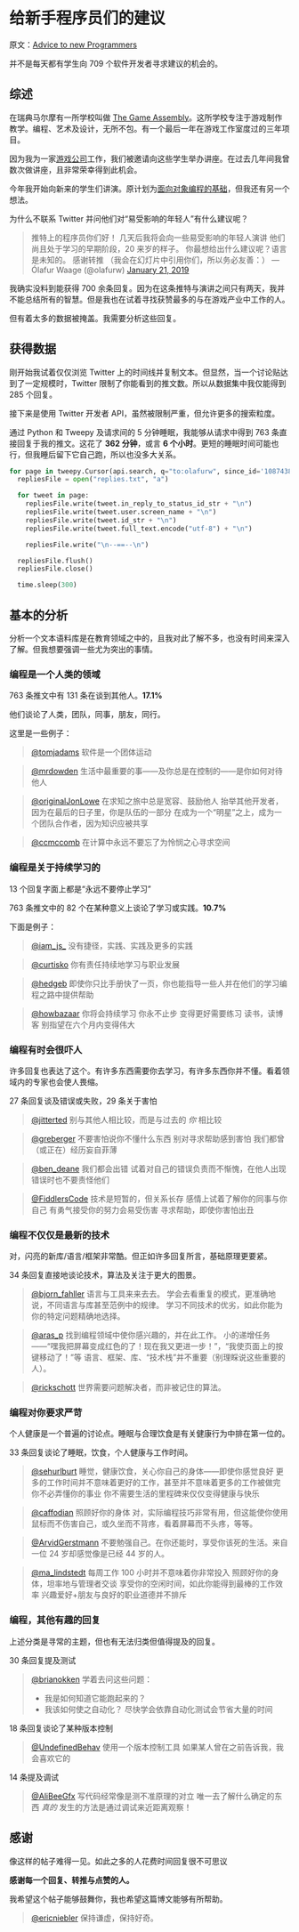 # 给新手程序员们的建议
原文：[Advice to new Programmers](http://olafurw.com/2019-01-27-programmer-advice/)

并不是每天都有学生向 709 个软件开发者寻求建议的机会的。

## 综述

在瑞典马尔摩有一所学校叫做 [The Game Assembly](https://www.thegameassembly.com/)。这所学校专注于游戏制作教学。编程、艺术及设计，无所不包。有一个最后一年在游戏工作室度过的三年项目。

因为我为一家[游戏公司](https://www.massive.se/)工作，我们被邀请向这些学生举办讲座。在过去几年间我曾数次做讲座，且非常荣幸得到此机会。

今年我开始向新来的学生们讲演。原计划为[面向对象编程的基础](https://speakerdeck.com/olafurw/the-basics-of-object-oriented-programming)，但我还有另一个想法。

为什么不联系 Twitter 并问他们对“易受影响的年轻人”有什么建议呢？

> 推特上的程序员你们好！
> 几天后我将会向一些易受影响的年轻人演讲
> 他们尚且处于学习的早期阶段，20 来岁的样子。
> 你最想给出什么建议呢？语言是未知的。
> 感谢转推
> （我会在幻灯片中引用你们，所以务必友善：）
> — Ólafur Waage (@olafurw) [January 21, 2019](https://twitter.com/olafurw/status/1087438169585434624?ref_src=twsrc%5Etfw)

我确实没料到能获得 700 余条回复。因为在这条推特与演讲之间只有两天，我并不能总结所有的智慧。但是我也在试着寻找获赞最多的与在游戏产业中工作的人。

但有着太多的数据被掩盖。我需要分析这些回复。

## 获得数据

刚开始我试着仅仅浏览 Twitter 上的时间线并复制文本。但显然，当一个讨论贴达到了一定规模时，Twitter 限制了你能看到的推文数。所以从数据集中我仅能得到 285 个回复。

接下来是使用 Twitter 开发者 API，虽然被限制严重，但允许更多的搜索粒度。

通过 Python 和 Tweepy 及请求间的 5 分钟睡眠，我能够从请求中得到 763 条直接回复于我的推文。这花了 **362 分钟**，或言 **6 个小时**。更短的睡眠时间可能也行，但我睡后留下它自己跑，所以也没多大关系。

```python
for page in tweepy.Cursor(api.search, q="to:olafurw", since_id='1087438169585434624', tweet_mode='extended').pages():
  repliesFile = open("replies.txt", "a")

  for tweet in page:
    repliesFile.write(tweet.in_reply_to_status_id_str + "\n")
    repliesFile.write(tweet.user.screen_name + "\n")
    repliesFile.write(tweet.id_str + "\n")
    repliesFile.write(tweet.full_text.encode("utf-8") + "\n")

    repliesFile.write("\n--==--\n")

  repliesFile.flush()
  repliesFile.close()

  time.sleep(300)
```

## 基本的分析

分析一个文本语料库是在教育领域之中的，且我对此了解不多，也没有时间来深入了解。但我想要强调一些尤为突出的事情。

### 编程是一个人类的领域

763 条推文中有 131 条在谈到其他人。**17.1%**

他们谈论了人类，团队，同事，朋友，同行。

这里是一些例子：

> [@tomjadams](https://twitter.com/tomjadams/status/1088336413827915776)
> 软件是一个团体运动

> [@mrdowden](https://twitter.com/mrdowden/status/1087882550964641792)
> 生活中最重要的事——及你总是在控制的——是你如何对待他人

> [@originalJonLowe](https://twitter.com/originalJonLowe/status/1087594133357760513)
> 在求知之旅中总是宽容、鼓励他人
> 抬举其他开发者，因为在最后的日子里，你是队伍的一部分
> 在成为一个“明星”之上，成为一个团队合作者，因为知识应被共享

> [@ccmccomb](https://twitter.com/ccmccomb/status/1087845662937546756)
> 在计算中永远不要忘了为怜悯之心寻求空间

### 编程是关于持续学习的

13 个回复字面上都是“永远不要停止学习”

763 条推文中的 82 个在某种意义上谈论了学习或实践。**10.7%**

下面是例子：

> [@iam_js_](https://twitter.com/iam_js_/status/1088153200371355650)
> 没有捷径，实践、实践及更多的实践

> [@curtisko](https://twitter.com/curtisko/status/1087725805982093312)
> 你有责任持续地学习与职业发展

> [@hedgeb](https://twitter.com/hedgeb/status/1087525264140234752)
> 即使你只比手册快了一页，你也能指导一些人并在他们的学习编程之路中提供帮助

> [@howbazaar](https://twitter.com/howbazaar/status/1087773774374522881)
> 你将会持续学习
> 你永不止步
> 变得更好需要练习
> 读书，读博客
> 别指望在六个月内变得伟大

### 编程有时会很吓人

许多回复也表达了这个。有许多东西需要你去学习，有许多东西你并不懂。看着领域内的专家也会使人畏缩。

27 条回复谈及错误或失败，29 条关于害怕

> [@jitterted](https://twitter.com/jitterted/status/1087575050318835712)
> 别与其他人相比较，而是与过去的 _你_ 相比较

> [@greberger](https://twitter.com/greberger/status/1087842355481325574)
> 不要害怕说你不懂什么东西
> 别对寻求帮助感到害怕
> 我们都曾（或正在）经历妄自菲薄

> [@ben_deane](https://twitter.com/ben_deane/status/1087805790423904256)
> 我们都会出错
> 试着对自己的错误负责而不惭愧，在他人出现错误时也不要责怪他们

> [@FiddlersCode](https://twitter.com/FiddlersCode/status/1087619274032721926)
> 技术是短暂的，但关系长存
> 感情上试着了解你的同事与你自己
> 有勇气接受你的努力会易受伤害
> 寻求帮助，即使你害怕出丑

### 编程不仅仅是最新的技术

对，闪亮的新库/语言/框架非常酷。但正如许多回复所言，基础原理更要紧。

34 条回复直接地谈论技术，算法及关注于更大的图景。

> [@bjorn_fahller](https://twitter.com/bjorn_fahller/status/1087439484709490689)
> 语言与工具来来去去。
> 学会去看重复的模式，更准确地说，不同语言与库甚至范例中的规律。
> 学习不同技术的优劣，如此你能为你的特定问题精确地选择。

> [@aras_p](https://twitter.com/aras_p/status/1087443639750529025)
> 找到编程领域中使你感兴趣的，并在此工作。
> 小的递增任务——“嘿我把屏幕变成红色的了！现在我又更进一步！”，“我使页面上的按键移动了！”等
> 语言、框架、库、“技术栈”并不重要（别理睬说这些重要的人）。

> [@rickschott](https://twitter.com/rickschott/status/1087492136331812867)
> 世界需要问题解决者，而非被记住的算法。

### 编程对你要求严苛

个人健康是一个普遍的讨论点。睡眠与合理饮食是有关健康行为中排在第一位的。

33 条回复谈论了睡眠，饮食，个人健康与工作时间。

> [@sehurlburt](https://twitter.com/sehurlburt/status/1087448744113684481)
> 睡觉，健康饮食，关心你自己的身体——即使你感觉良好
> 更多的工作时间并不意味着更好的工作，甚至并不意味着更多的工作被做完
> 你不必弄懂你的事业
> 你不需要生活的里程碑来仅仅变得健康与快乐

> [@caffodian](https://twitter.com/caffodian/status/1087449579589591044)
> 照顾好你的身体
> 对，实际编程技巧非常有用，但这能使你使用鼠标而不伤害自己，或久坐而不背疼，看着屏幕而不头疼，等等。

> [@ArvidGerstmann](https://twitter.com/ArvidGerstmann/status/1087462222551490560)
> 不要勉强自己。在你还能时，享受你该死的生活。来自一位 24 岁却感觉像是已经 44 岁的人。

> [@ma_lindstedt](https://twitter.com/ma_lindstedt/status/1087683256835809281)
> 每周工作 100 小时并不意味着你非常投入
> 照顾好你的身体，坦率地与管理者交谈
> 享受你的空闲时间，如此你能得到最棒的工作效率
> 兴趣爱好+朋友与良好的职业道德并不排斥

### 编程，其他有趣的回复

上述分类是寻常的主题，但也有无法归类但值得提及的回复。

30 条回复提及测试

> [@brianokken](https://twitter.com/brianokken/status/1088177245431115776)
> 学着去问这些问题：
> 
> * 我是如何知道它能跑起来的？
> * 我该如何使之自动化？
>   尽快学会依靠自动化测试会节省大量的时间

18 条回复谈论了某种版本控制

> [@UndefinedBehav](https://twitter.com/UndefinedBehav/status/1087441412747128832)
> 使用一个版本控制工具
> 如果某人曾在之前告诉我，我会喜欢它的

14 条提及调试

> [@AliBeeGfx](https://twitter.com/AliBeeGfx/status/1087826867363741696)
> 写代码经常像是测不准原理的对立
> 唯一去了解什么确定的东西 _真的_ 发生的方法是通过调试来近距离观察！

## 感谢

像这样的帖子难得一见。如此之多的人花费时间回复很不可思议

**感谢每一个回复、转推与点赞的人。**

我希望这个帖子能够鼓舞你，我也希望这篇博文能够有所帮助。

> [@ericniebler](https://twitter.com/ericniebler/status/1087447876286869504)
> 保持谦虚，保持好奇。